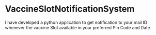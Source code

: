 # VaccineSlotNotificationSystem
I have developed a python application to get notification to your mail ID whenever the vaccine Slot available in your preferred Pin Code and Date.
